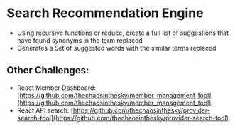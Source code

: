 # Search Recommendation Engine

* Using recursive functions or reduce, create a full list of suggestions that have found synonyms in the term replaced
* Generates a Set of suggested words with the similar terms replaced

## Other Challenges:

* React Member Dashboard: [https://github.com/thechaosinthesky/member_management_tool](https://github.com/thechaosinthesky/member_management_tool)
* React API search: [https://github.com/thechaosinthesky/provider-search-tool](https://github.com/thechaosinthesky/provider-search-tool)
